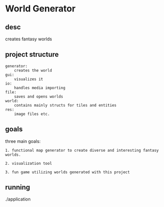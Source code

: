 # World Generator
## desc
creates fantasy worlds
## project structure
	generator:
		creates the world
	gui:
		visualizes it
	io:
		handles media importing
	file:
		saves and opens worlds
	world: 
		contains mainly structs for tiles and entities
	res:
		image files etc.
	
## goals

three main goals:

	1. functional map generator to create diverse and interesting fantasy worlds.

	2. visualization tool

	3. fun game utilizing worlds generated with this project

	

		
## running
./application
